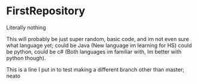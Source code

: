 # FirstRepository
Literally nothing

This will probably be just super random, basic code, and im not even sure what language yet; could be Java (New language im  learning for HS) could be python, could be c# (Both languages im familiar with, Im better with python though).

This is a line I put in to test making a different branch other than master; neato
